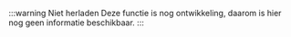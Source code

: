 :::warning Niet herladen
Deze functie is nog ontwikkeling, daarom is hier nog geen informatie beschikbaar.
:::